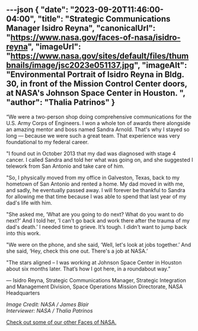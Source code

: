 ---json
{
  "date": "2023-09-20T11:46:00-04:00",
  "title": "Strategic Communications Manager Isidro Reyna",
  "canonicalUrl": "https://www.nasa.gov/faces-of-nasa/isidro-reyna",
  "imageUrl": "https://www.nasa.gov/sites/default/files/thumbnails/image/jsc2023e051137.jpg",
  "imageAlt": "Environmental Portrait of Isidro Reyna in Bldg. 30, in front of the Mission Control Center doors, at NASA's Johnson Space Center in Houston. ",
  "author": "Thalia Patrinos"
}
---

“We were a two-person shop doing comprehensive communications for the U.S. Army Corps of Engineers. I won a whole ton of awards there alongside an amazing mentor and boss named Sandra Arnold. That's why I stayed so long — because we were such a great team. That experience was very foundational to my federal career.  
  
"I found out in October 2013 that my dad was diagnosed with stage 4 cancer. I called Sandra and told her what was going on, and she suggested I telework from San Antonio and take care of him.  
  
"So, I physically moved from my office in Galveston, Texas, back to my hometown of San Antonio and rented a home. My dad moved in with me, and sadly, he eventually passed away. I will forever be thankful to Sandra for allowing me that time because I was able to spend that last year of my dad's life with him.   
  
"She asked me, ‘What are you going to do next? What do you want to do next?’ And I told her, ‘I can't go back and work there after the trauma of my dad's death.’ I needed time to grieve. It’s tough. I didn’t want to jump back into this work.   
  
"We were on the phone, and she said, ‘Well, let's look at jobs together.’ And she said, ‘Hey, check this one out. There's a job at NASA.’   
  
"The stars aligned – I was working at Johnson Space Center in Houston about six months later. That’s how I got here, in a roundabout way.” 

— Isidro Reyna, Strategic Communications Manager, Strategic Integration and Management Division, Space Operations Mission Directorate, NASA Headquarters

_Image Credit: NASA / James Blair  
Interviewer: NASA / Thalia Patrinos_

[Check out some of our other Faces of NASA.](http://www.nasa.gov/faces-of-nasa)
